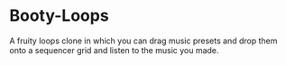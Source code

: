 Booty-Loops
===========

A fruity loops clone in which you can drag music presets and drop them onto a sequencer grid and listen to the music you made. 
